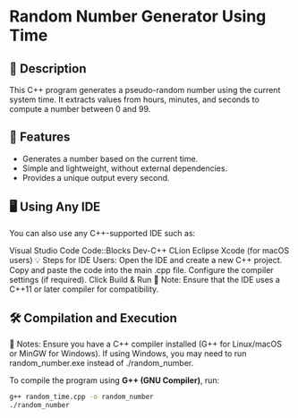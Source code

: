 # Random Number Generator Using Time

## 📌 Description
This C++ program generates a pseudo-random number using the current system time. It extracts values from hours, minutes, and seconds to compute a number between 0 and 99.

## 🚀 Features
- Generates a number based on the current time.
- Simple and lightweight, without external dependencies.
- Provides a unique output every second.

## 🖥️ Using Any IDE
You can also use any C++-supported IDE such as:

Visual Studio Code
Code::Blocks
Dev-C++
CLion
Eclipse
Xcode (for macOS users)
💡 Steps for IDE Users:
Open the IDE and create a new C++ project.
Copy and paste the code into the main .cpp file.
Configure the compiler settings (if required).
Click Build & Run 
🔹 Note: Ensure that the IDE uses a C++11 or later compiler for compatibility.

## 🛠️ Compilation and Execution
📌 Notes:
Ensure you have a C++ compiler installed (G++ for Linux/macOS or MinGW for Windows).
If using Windows, you may need to run random_number.exe instead of ./random_number.

To compile the program using **G++ (GNU Compiler)**, run:
```sh
g++ random_time.cpp -o random_number
./random_number

